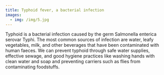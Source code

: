 ```yaml
---
title: Typhoid fever, a bacterial infection
images:
  - img: /img/5.jpg
---
```

Typhoid is a bacterial infection caused by the germ Salmonella enterica serovar Typhi. The most common sources of infection are water, leafy vegetables, milk, and other beverages that have been contaminated with human faeces. We can prevent typhoid through safe water supplies, effective sewage, and good hygiene practices like washing hands with clean water and soap and preventing carriers such as flies from contaminating foodstuffs.